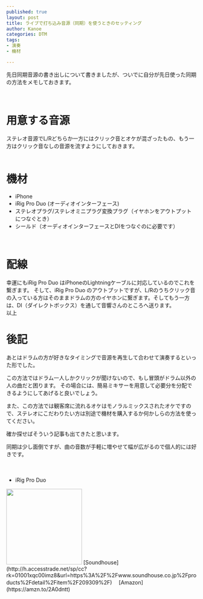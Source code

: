 ```yaml
---
published: true
layout: post
title: ライブで打ち込み音源（同期）を使うときのセッティング
author: Kanoe
categories: DTM
tags:
- 演奏
- 機材

---
```


先日同期音源の書き出しについて書きましたが、ついでに自分が先日使った同期の方法をメモしておきます。


<!-- more -->
<br>

# 用意する音源
ステレオ音源でL/Rどちらか一方にはクリック音とオケが混ざったもの、もう一方はクリック音なしの音源を流すようにしておきます。
<br><br>
# 機材

* iPhone
* iRig Pro Duo (オーディオインターフェース)
* ステレオプラグ/ステレオミニプラグ変換プラグ（イヤホンをアウトプットにつなぐとき）
* シールド（オーディオインターフェースとDIをつなぐのに必要です）

<br>

# 配線
幸運にもiRig Pro Duo はiPhoneのLightningケーブルに対応しているのでこれを繋ぎます。
そして、iRig Pro Duo のアウトプットですが、L/Rのうちクリック音の入っている方はそのままドラムの方のイヤホンに繋ぎます。そしてもう一方は、DI（ダイレクトボックス）を通して音響さんのところへ送ります。<br>
以上
<br>
# 後記
あとはドラムの方が好きなタイミングで音源を再生して合わせて演奏するといった形でした。

この方法ではドラム一人しかクリックが聞けないので、もし冒頭がドラム以外の人の曲だと困ります。
その場合には、簡易ミキサーを用意して必要分を分配できるようにしてあげると良いでしょう。

また、この方法では観客席に流れるオケはモノラルミックスされたオケですので、ステレオにこだわりたい方は別途で機材を購入するか何かしらの方法を使ってください。

確か探せばそういう記事も出てきたと思います。

同期は少し面倒ですが、曲の音数が手軽に増やせて幅が広がるので個人的には好きです。
<br>
<br>
<br>

* iRig Pro Duo 　<br>
<img src="https://www.soundhouse.co.jp/images/shop/prod_img/i/im_irigproduoa_2.jpg" width="200">
[Soundhouse](http://h.accesstrade.net/sp/cc?rk=01001xqc00imz8&url=https%3A%2F%2Fwww.soundhouse.co.jp%2Fproducts%2Fdetail%2Fitem%2F209309%2F)
　[Amazon](https://amzn.to/2A0dntt)
